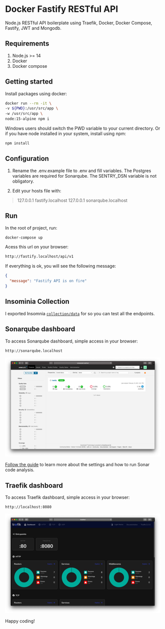 # Docker Fastify RESTful API

Node.js RESTful API boilerplate using Traefik, Docker, Docker Compose, Fastify, JWT and Mongodb.

## Requirements
1. Node.js >= 14
2. Docker
3. Docker compose

## Getting started

Install packages using docker:

```sh
docker run --rm -it \
-v ${PWD}:/usr/src/app \
-w /usr/src/app \
node:15-alpine npm i
```

Windows users should switch the PWD variable to your current directory. Or if you have node installed in your system, install using npm:

```sh
npm install
```

## Configuration

1. Rename the .env.example file to .env and fill variables. The Postgres variables are required for Sonarqube. The SENTRY_DSN variable is not obligatory.

2. Edit your hosts file with:
  >127.0.0.1 fastify.localhost
  >127.0.0.1 sonarqube.localhost

## Run

In the root of project, run:

```sh
docker-compose up
```

Acess this url on your browser:

```sh
http://fastify.localhost/api/v1
```

If everything is ok, you will see the following message:

```json
{
  "message": "Fastify API is on fire"
}
```

## Insominia Collection

I exported Insomnia [`collection/data`](insomnia_2021-02-07.json) for so you can test all the endpoints.

## Sonarqube dashboard

To access Sonarqube dashboard, simple access in your browser:

```sh
http://sonarqube.localhost
```

![](/sonarqube.png)

[Follow the guide](SONARQUBE.md) to learn more about the settings and how to run Sonar code analysis.

## Traefik dashboard

To access Traefik dashboard, simple access in your browser:

```sh
http://localhost:8080
```

![](/traefik.png)

Happy coding!
